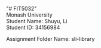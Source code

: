 "# FIT5032"   
Monash University  
Student Name: Shuyu, Li  
Student ID: 34156984  
  
Assignment Folder Name: sli-library  